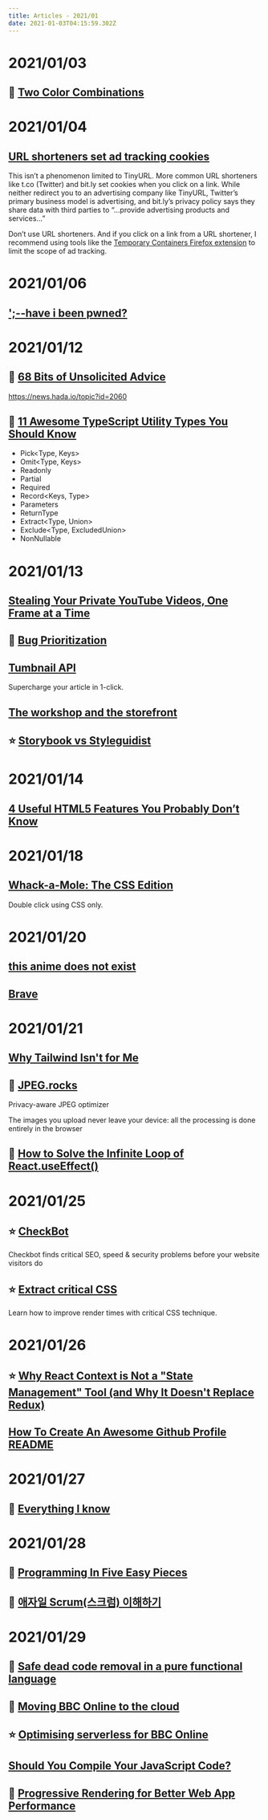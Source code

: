 ```yaml
---
title: Articles - 2021/01
date: 2021-01-03T04:15:59.302Z
---
```

# 2021/01/03

## 🌟 [Two Color Combinations](https://2colors.colorion.co/)

# 2021/01/04

## [URL shorteners set ad tracking cookies](https://ylukem.com/blog/url-shorteners-set-ad-tracking-cookies)
This isn’t a phenomenon limited to TinyURL. More common URL shorteners like t.co (Twitter) and bit.ly set cookies when you click on a link. While neither redirect you to an advertising company like TinyURL, Twitter’s primary business model is advertising, and bit.ly’s privacy policy says they share data with third parties to “…provide advertising products and services…”

Don’t use URL shorteners. And if you click on a link from a URL shortener, I recommend using tools like the [Temporary Containers Firefox extension](https://addons.mozilla.org/en-US/firefox/addon/temporary-containers/) to limit the scope of ad tracking.

# 2021/01/06

## [';--have i been pwned?](https://haveibeenpwned.com/)

# 2021/01/12

## 🌟 [68 Bits of Unsolicited Advice](https://kk.org/thetechnium/68-bits-of-unsolicited-advice/)
https://news.hada.io/topic?id=2060

## 🌟 [11 Awesome TypeScript Utility Types You Should Know](https://kais.blog/p/11-awesome-typescript-utility-types-you-should-know)

- Pick<Type, Keys>
- Omit<Type, Keys>
- Readonly<Type>
- Partial<Type>
- Required<Type>
- Record<Keys, Type>
- Parameters<Type>
- ReturnType<Type>
- Extract<Type, Union>
- Exclude<Type, ExcludedUnion>
- NonNullable<Type>

# 2021/01/13

## [Stealing Your Private YouTube Videos, One Frame at a Time](https://bugs.xdavidhu.me/google/2021/01/11/stealing-your-private-videos-one-frame-at-a-time/)

## 🌟 [Bug Prioritization](https://webkit.org/bug-prioritization/)

## [Tumbnail API](https://thumbnail.ai/)

Supercharge your article in 1-click.

## [The workshop and the storefront](https://bradfrost.com/blog/post/the-workshop-and-the-storefront/)

## ⭐️ [Storybook vs Styleguidist](https://www.chromatic.com/blog/storybook-vs-styleguidist/)

# 2021/01/14

## [4 Useful HTML5 Features You Probably Don’t Know](https://medium.com/javascript-in-plain-english/4-useful-html5-features-you-probably-dont-know-a4be822378d0)

# 2021/01/18

## [Whack-a-Mole: The CSS Edition](https://css-tricks.com/whack-a-mole-the-css-edition/)

Double click using CSS only.

# 2021/01/20

## [this anime does not exist](https://thisanimedoesnotexist.ai/)

## [Brave](https://brave.com/)

# 2021/01/21

## [Why Tailwind Isn't for Me](https://dev.to/jaredcwhite/why-tailwind-isn-t-for-me-5c90)

## 🌟 [JPEG.rocks](https://jpeg.rocks/)

Privacy-aware JPEG optimizer

The images you upload never leave your device: all the processing is done entirely in the browser

## 🌠 [How to Solve the Infinite Loop of React.useEffect()](https://dmitripavlutin.com/react-useeffect-infinite-loop/)

# 2021/01/25

## ⭐️ [CheckBot](https://www.checkbot.io/)

Checkbot finds critical SEO, speed & security problems before your website visitors do

## ⭐️ [Extract critical CSS](https://web.dev/extract-critical-css/)

Learn how to improve render times with critical CSS technique.

# 2021/01/26

## ⭐️ [Why React Context is Not a "State Management" Tool (and Why It Doesn't Replace Redux)](https://blog.isquaredsoftware.com/2021/01/context-redux-differences/)

## [How To Create An Awesome Github Profile README](https://medium.com/javascript-in-plain-english/how-to-create-an-awesome-github-profile-readme-a474d5b45645)

# 2021/01/27

## 🌠 [Everything I know](https://wiki.nikitavoloboev.xyz/)

# 2021/01/28

## 🌠 [Programming In Five Easy Pieces](https://danielbmarkham.com/curry-howard-isomorphism/)

## 🌟 [애자일 Scrum(스크럼) 이해하기](https://medium.com/dtevangelist/scrum-dfc6523a3604)

# 2021/01/29

## 🌟 [Safe dead code removal in a pure functional language](https://jfmengels.net/safe-dead-code-removal/)

## 🌠 [Moving BBC Online to the cloud](https://medium.com/bbc-design-engineering/moving-bbc-online-to-the-cloud-afdfb7c072ff)

## ⭐️ [Optimising serverless for BBC Online](https://medium.com/bbc-design-engineering/optimising-serverless-for-bbc-online-118fe2c04beb)

## [Should You Compile Your JavaScript Code?](https://blog.bitsrc.io/should-you-compile-your-javascript-code-a857ad2e3032)

## 🌟 [Progressive Rendering for Better Web App Performance](https://blog.bitsrc.io/progressive-rendering-for-better-web-app-performance-22db0d2cd80)
